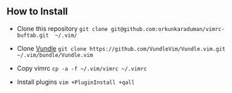 ## How to Install

* Clone this repository
  `git clone git@github.com:orkunkaraduman/vimrc-buftab.git  ~/.vim/`

* Clone [Vundle](https://github.com/VundleVim/Vundle.vim)
  `git clone https://github.com/VundleVim/Vundle.vim.git ~/.vim/bundle/Vundle.vim`

* Copy vimrc
  `cp -a -f ~/.vim/vimrc ~/.vimrc`

* Install plugins
  `vim +PluginInstall +qall`

